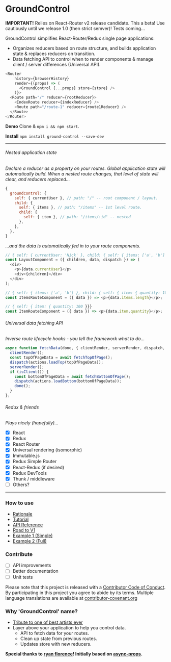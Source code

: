 # GroundControl

**IMPORTANT!** Relies on React-Router v2 release candidate. This a beta! Use cautiously until we release 1.0 (then strict semver)! Tests coming...

GroundControl simplifies React-Router/Redux single page applications:

- Organizes reducers based on route structure, and builds application state & replaces reducers on transition.
- Data fetching API to control when to render components & manage client / server differences (Universal API).

```javascript
<Router
    history={browserHistory}
    render={(props) => (
      <GroundControl {...props} store={store} />
    )}>
  <Route path="/" reducer={rootReducer}>
    <IndexRoute reducer={indexReducer} />
    <Route path="/route-1" reducer={route1Reducer} />
  </Route>
</Router>
```

**Demo** Clone & ```npm i && npm start```.

**Install** ```npm install ground-control --save-dev```

---

###### Nested application state
*Declare a reducer as a property on your routes. Global application state will automatically build. When a nested route changes, that level of state will clear, and reducers replaced...*
```javascript
{
  groundcontrol: {
    self: { currentUser }, // path: "/" -- root component / layout.
    child: {
      self: { items }, // path: "/items" -- 1st level route.
      child: {
        self: { item }, // path: "/items/:id" -- nested
      },
    },
  },
}
```

*...and the data is automatically fed in to your route components.*
```javascript
// { self: { currentUser: 'Nick' }, child: { self: { items: ['a', 'b'] }, child: { self: { item: { quantity: 100 }}}}}
const LayoutComponent = ({ children, data, dispatch }) => (
  <div>
    <p>{data.currentUser}</p>
    <div>{children}</div>
  </div>
);

// { self: { items: ['a', 'b'] }, child: { self: { item: { quantity: 100 }}}}
const ItemsRouteComponent = ({ data }) => <p>{data.items.length}</p>;

// { self: { item: { quantity: 100 }}}
const ItemRouteComponent = ({ data }) => <p>{data.item.quantity}</p>;
```

###### Universal data fetching API
*Inverse route lifecycle hooks - you tell the framework what to do...*
```javascript
async function fetchData(done, { clientRender, serverRender, dispatch, isClient }) => {
  clientRender();
  const topOfPageData = await fetchTopOfPage();
  dispatch(actions.loadTop(topOfPageData));
  serverRender();
  if (isClient()) {
    const bottomOfPageData = await fetchBottomOfPage();
    dispatch(actions.loadBottom(bottomOfPageData));
    done();
  }
};
```

###### Redux & friends
*Plays nicely (hopefully)...*

- [x] React
- [x] Redux
- [x] React Router
- [x] Universal rendering (isomorphic)
- [x] Immutable.js
- [x] Redux Simple Router
- [x] React-Redux (if desired)
- [x] Redux DevTools
- [x] Thunk / middleware
- [ ] Others?

---

### How to use
- [Rationale](https://github.com/raisemarketplace/ground-control/wiki/Rationale)
- [Tutorial](https://github.com/raisemarketplace/ground-control/wiki/Tutorial)
- [API Reference](https://github.com/raisemarketplace/ground-control/wiki/API-Reference)
- [Road to V1](https://github.com/raisemarketplace/ground-control/wiki/Road-to-V1)
- [Example 1 (Simple)](examples/simple)
- [Example 2 (Full)](examples/full)

### Contribute
- [ ] API improvements
- [ ] Better documentation
- [ ] Unit tests

Please note that this project is released with a [Contributor Code of
Conduct](CODE_OF_CONDUCT.md). By participating in this project you agree to
abide by its terms. Multiple language translations are available at
[contributor-covenant.org](http://contributor-covenant.org/version/1/3/0/i18n/)

### Why 'GroundControl' name?
- [Tribute to one of best artists ever](https://www.youtube.com/watch?v=D67kmFzSh_o)
- Layer above your application to help you control data.
  - API to fetch data for your routes.
  - Clean up state from previous routes.
  - Updates store with new reducers.

**Special thanks to [ryan florence](https://github.com/ryanflorence)! Initially based on [async-props](https://github.com/rackt/async-props).**
